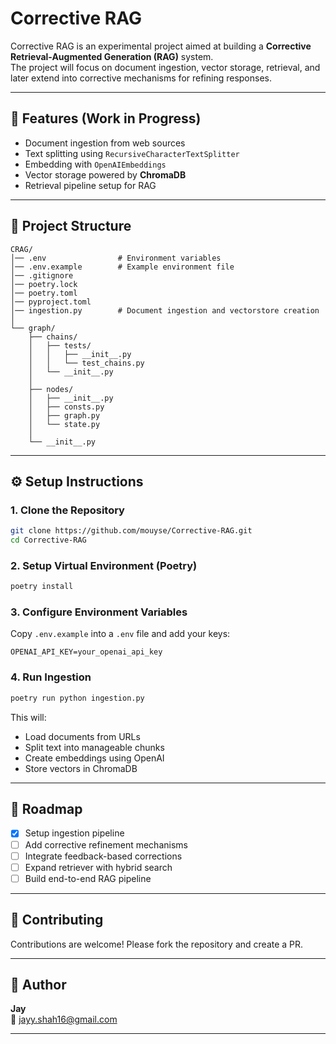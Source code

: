 # Corrective RAG

Corrective RAG is an experimental project aimed at building a **Corrective Retrieval-Augmented Generation (RAG)** system.  
The project will focus on document ingestion, vector storage, retrieval, and later extend into corrective mechanisms for refining responses.

---

## 🚀 Features (Work in Progress)
- Document ingestion from web sources  
- Text splitting using `RecursiveCharacterTextSplitter`  
- Embedding with `OpenAIEmbeddings`  
- Vector storage powered by **ChromaDB**  
- Retrieval pipeline setup for RAG

---

## 📂 Project Structure
```
CRAG/
│── .env                # Environment variables
│── .env.example        # Example environment file
│── .gitignore
│── poetry.lock
│── poetry.toml
│── pyproject.toml
│── ingestion.py        # Document ingestion and vectorstore creation
│
└── graph/
    ├── chains/
    │   ├── tests/
    │   │   ├── __init__.py
    │   │   └── test_chains.py
    │   └── __init__.py
    │
    ├── nodes/
    │   ├── __init__.py
    │   ├── consts.py
    │   ├── graph.py
    │   └── state.py
    │
    └── __init__.py
```

---

## ⚙️ Setup Instructions

### 1. Clone the Repository
```bash
git clone https://github.com/mouyse/Corrective-RAG.git
cd Corrective-RAG
```

### 2. Setup Virtual Environment (Poetry)
```bash
poetry install
```

### 3. Configure Environment Variables
Copy `.env.example` into a `.env` file and add your keys:
```env
OPENAI_API_KEY=your_openai_api_key
```

### 4. Run Ingestion
```bash
poetry run python ingestion.py
```

This will:
- Load documents from URLs  
- Split text into manageable chunks  
- Create embeddings using OpenAI  
- Store vectors in ChromaDB  

---

## 🔮 Roadmap
- [x] Setup ingestion pipeline  
- [ ] Add corrective refinement mechanisms  
- [ ] Integrate feedback-based corrections  
- [ ] Expand retriever with hybrid search  
- [ ] Build end-to-end RAG pipeline  

---

## 🤝 Contributing
Contributions are welcome! Please fork the repository and create a PR.

---

## 👤 Author
**Jay**  
📧 jayy.shah16@gmail.com  

---
